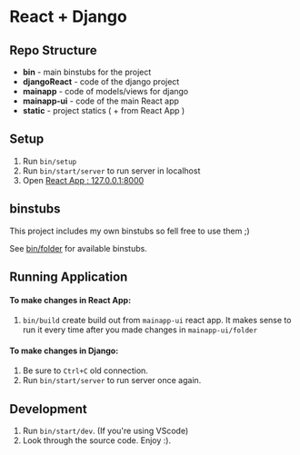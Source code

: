 # React + Django

## Repo Structure

- **bin** - main binstubs for the project
- **djangoReact** - code of the django project
- **mainapp** - code of models/views for django
- **mainapp-ui** - code of the main React app
- **static** - project statics ( + from React App )

## Setup

1. Run `bin/setup`
2. Run `bin/start/server` to run server in localhost
3. Open [React App : 127.0.0.1:8000](http://127.0.0.1:8000/)

## binstubs

This project includes my own binstubs so fell free to use them ;)

See [bin/folder](bin) for available binstubs.

## Running Application

#### To make changes in React App:

1. `bin/build` create build out from `mainapp-ui` react app. It makes sense to run it every time after you made changes in `mainapp-ui/folder`

#### To make changes in Django:

1. Be sure to `Ctrl+C` old connection.
2. Run `bin/start/server` to run server once again.

## Development

1. Run `bin/start/dev`. (If you're using VScode)
2. Look through the source code. Enjoy :).

